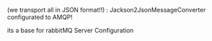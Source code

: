 (we transport all in JSON format!!) : Jackson2JsonMessageConverter  configurated to AMQP!

its a base for rabbitMQ Server Configuration